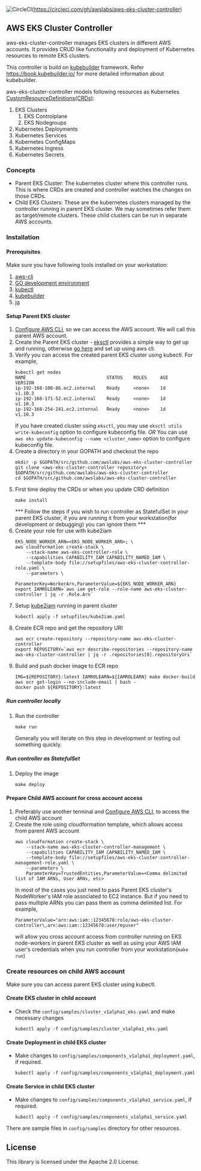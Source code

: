 ![CircleCI](https://circleci.com/gh/awslabs/aws-eks-cluster-controller.svg?style=svg&circle-token=5f800668d4109bde7cae271f9faa2500e7e33461)(https://circleci.com/gh/awslabs/aws-eks-cluster-controller)

## AWS EKS Cluster Controller

aws-eks-cluster-controller manages EKS clusters in different AWS accounts. It provides CRUD like functionality and deployment of Kubernetes resources to remote EKS clusters.

This controller is build on [kubebuilder](https://github.com/kubernetes-sigs/kubebuilder) framework. Refer https://book.kubebuilder.io/ for more detailed information about kubebuilder.

aws-eks-cluster-controller models following resources as Kubernetes [CustomResourceDefinitions(CRDs)](https://kubernetes.io/docs/tasks/access-kubernetes-api/custom-resources/custom-resource-definitions/):

1. EKS Clusters
   1. EKS Controlplane
   1. EKS Nodegroups
1. Kubernetes Deployments
1. Kubernetes Services
1. Kubernetes ConfigMaps
1. Kubernetes Ingress
1. Kubernetes Secrets

### Concepts
- Parent EKS Cluster: The kubernetes cluster where this controller runs. This is where CRDs are created and controller watches the changes on those CRDs.
- Child EKS Clusters: These are the kubernetes clusters managed by the controller running in parent EKS cluster. We may sometimes refer them as target/remote clusters. These child clusters can be run in separate AWS accounts.

### Installation

#### Prerequisites
Make sure you have following tools installed on your workstation:
1. [aws-cli](https://docs.aws.amazon.com/cli/latest/userguide/cli-chap-install.html)
1. [GO development environment](https://golang.org/doc/install)
1. [kubectl](https://kubernetes.io/docs/tasks/tools/install-kubectl)
1. [kubebuilder](https://github.com/kubernetes-sigs/kubebuilder)
1. [jq](https://stedolan.github.io/jq/download/)

#### Setup Parent EKS cluster
1. [Configure AWS CLI](https://docs.aws.amazon.com/cli/latest/userguide/cli-chap-configure.html), so we can access the AWS account. We will call this parent AWS account.
1. Create the Parent EKS cluster - [eksctl](https://github.com/weaveworks/eksctl) provides a simple way to get up and running, otherwise [go here](https://docs.aws.amazon.com/eks/latest/userguide/getting-started.html) and set up using aws cli.
1. Verify you can access the created parent EKS cluster using kubectl.
    For example,
    ```
    kubectl get nodes
    NAME                              STATUS    ROLES     AGE       VERSION
    ip-192-168-108-86.ec2.internal    Ready     <none>    1d       v1.10.3
    ip-192-168-171-52.ec2.internal    Ready     <none>    1d       v1.10.3
    ip-192-168-254-241.ec2.internal   Ready     <none>    1d       v1.10.3
    ```
   If you have created cluster using `eksctl`, you may use `eksctl utils write-kubeconfig` option to configure kubeconfig file. *OR*
   You can use `aws eks update-kubeconfig --name <cluster_name>` option to configure kubeconfig file.
1. Create a directory in your GOPATH and checkout the repo
    ```
    mkdir -p $GOPATH/src/github.com/awslabs/aws-eks-cluster-controller
    git clone <aws-eks-cluster-controller repository> $GOPATH/src/github.com/awslabs/aws-eks-cluster-controller
    cd $GOPATH/src/github.com/awslabs/aws-eks-cluster-controller
    ```
1. First time deploy the CRDs or when you update CRD definition
    ```
    make install
    ```
    *** Follow the steps if you wish to run controller as StatefulSet in your parent EKS cluster, if you are running it from your workstation(for development or debugging) you can ignore them ***
1. Create your role for use with kube2iam
    ```
    EKS_NODE_WORKER_ARN=<EKS_NODE_WORKER_ARN>; \
    aws cloudformation create-stack \
        --stack-name aws-eks-controller-role \
        --capabilities CAPABILITY_IAM CAPABILITY_NAMED_IAM \
        --template-body file://setupfiles/aws-eks-cluster-controller-role.yaml \
        --parameters \
            ParameterKey=WorkerArn,ParameterValue=${EKS_NODE_WORKER_ARN}
    export IAMROLEARN=`aws iam get-role --role-name aws-eks-cluster-controller | jq -r .Role.Arn`
    ```
1. Setup [kube2iam](https://github.com/jtblin/kube2iam) running in parent cluster
    ```
    kubectl apply -f setupfiles/kube2iam.yaml
    ```
1. Create ECR repo and get the repository URI
    ```
    aws ecr create-repository --repository-name aws-eks-cluster-controller
    export REPOSITORY=`aws ecr describe-repositories --repository-name aws-eks-cluster-controller | jq -r .repositories[0].repositoryUri`
    ```
1. Build and push docker image to ECR repo
    ```
    IMG=${REPOSITORY}:latest IAMROLEARN=${IAMROLEARN} make docker-build
    aws ecr get-login --no-include-email | bash -
    docker push ${REPOSITORY}:latest
    ```

##### Run controller locally
1. Run the controller
    ```
    make run
    ```
    Generally you will iterate on this step in development or testing out something quickly.

##### Run controller as StatefulSet
1. Deploy the image
    ```
    make deploy
    ```

#### Prepare Child AWS account for cross account access
1. Preferably use another terminal and [Configure AWS CLI](https://docs.aws.amazon.com/cli/latest/userguide/cli-chap-configure.html), to access the child AWS account
1. Create the role using cloudformation template, which allows access from parent AWS account
    ```
    aws cloudformation create-stack \
        --stack-name aws-eks-cluster-controller-management \
        --capabilities CAPABILITY_IAM CAPABILITY_NAMED_IAM \
        --template-body file://setupfiles/aws-eks-cluster-controller-management-role.yaml \
        --parameters \
        ParameterKey=TrustedEntities,ParameterValue=<Comma delimited list of IAM ARNs, User ARNs, etc>
    ```
    In most of the cases you just need to pass Parent EKS cluster's NodeWorker's IAM role associated to EC2 instance. But if you need to pass multiple ARNs you can pass them as comma delimited list.
    For example,
    ```
    ParameterValue="arn:aws:iam::12345678:role/aws-eks-cluster-controller\,arn:aws:iam::12345678:user/myuser"
    ```
    will allow you cross account access from controller running on EKS node-workers in parent EKS cluster as well as using your AWS IAM user's credentials when you run controller from your workstation(`make run`)

### Create resources on child AWS account
Make sure you can access parent EKS cluster using kubectl.

#### Create EKS cluster in child account
* Check the `config/samples/cluster_v1alpha1_eks.yaml` and make necessary changes
    ```
    kubectl apply -f config/samples/cluster_v1alpha1_eks.yaml
    ```
#### Create Deployment in child EKS cluster
* Make changes to `config/samples/components_v1alpha1_deployment.yaml`, if required.
    ```
    kubectl apply -f config/samples/components_v1alpha1_deployment.yaml
    ```
#### Create Service in child EKS cluster
* Make changes to `config/samples/components_v1alpha1_service.yaml`, if required.
    ```
    kubectl apply -f config/samples/components_v1alpha1_service.yaml
    ```
There are sample files in `config/samples` directory for other resources.

## License

This library is licensed under the Apache 2.0 License. 
